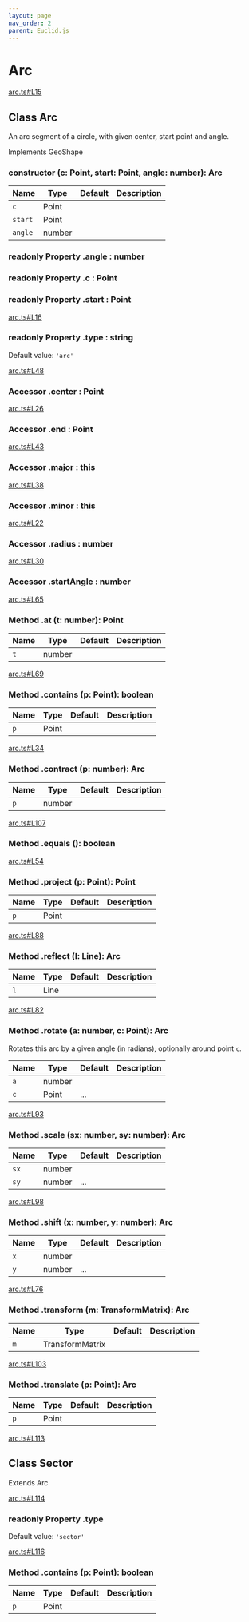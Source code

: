 ```yaml
---
layout: page
nav_order: 2
parent: Euclid.js
---
```


# Arc

<div class="docs-item" markdown="1">

<div><a class="source" target="_blank" href="https://github.com/mathigon/euclid.js/tree/master/src/arc.ts#L15">arc.ts#L15</a></div>

## <span class="pill">Class</span> Arc

An arc segment of a circle, with given center, start point and angle.

Implements GeoShape

<div class="docs-item" markdown="1">

### constructor <span class="signature">(c: Point, start: Point, angle: number): Arc</span>

| Name | Type | Default | Description |
| --- | --- | --- | --- |
| `c` | Point |  |  |
| `start` | Point |  |  |
| `angle` | number |  |  |


</div>

<div class="docs-item" markdown="1">

### <span class="pill">readonly</span> <span class="pill">Property</span> .angle <span class="signature">: number</span>

</div>

<div class="docs-item" markdown="1">

### <span class="pill">readonly</span> <span class="pill">Property</span> .c <span class="signature">: Point</span>

</div>

<div class="docs-item" markdown="1">

### <span class="pill">readonly</span> <span class="pill">Property</span> .start <span class="signature">: Point</span>

</div>

<div class="docs-item" markdown="1">

<div><a class="source" target="_blank" href="https://github.com/mathigon/euclid.js/tree/master/src/arc.ts#L16">arc.ts#L16</a></div>

### <span class="pill">readonly</span> <span class="pill">Property</span> .type <span class="signature">: string</span>

Default value: `'arc'`

</div>

<div class="docs-item" markdown="1">

<div><a class="source" target="_blank" href="https://github.com/mathigon/euclid.js/tree/master/src/arc.ts#L48">arc.ts#L48</a></div>

### <span class="pill">Accessor</span> .center <span class="signature">: Point</span>

</div>

<div class="docs-item" markdown="1">

<div><a class="source" target="_blank" href="https://github.com/mathigon/euclid.js/tree/master/src/arc.ts#L26">arc.ts#L26</a></div>

### <span class="pill">Accessor</span> .end <span class="signature">: Point</span>

</div>

<div class="docs-item" markdown="1">

<div><a class="source" target="_blank" href="https://github.com/mathigon/euclid.js/tree/master/src/arc.ts#L43">arc.ts#L43</a></div>

### <span class="pill">Accessor</span> .major <span class="signature">: this</span>

</div>

<div class="docs-item" markdown="1">

<div><a class="source" target="_blank" href="https://github.com/mathigon/euclid.js/tree/master/src/arc.ts#L38">arc.ts#L38</a></div>

### <span class="pill">Accessor</span> .minor <span class="signature">: this</span>

</div>

<div class="docs-item" markdown="1">

<div><a class="source" target="_blank" href="https://github.com/mathigon/euclid.js/tree/master/src/arc.ts#L22">arc.ts#L22</a></div>

### <span class="pill">Accessor</span> .radius <span class="signature">: number</span>

</div>

<div class="docs-item" markdown="1">

<div><a class="source" target="_blank" href="https://github.com/mathigon/euclid.js/tree/master/src/arc.ts#L30">arc.ts#L30</a></div>

### <span class="pill">Accessor</span> .startAngle <span class="signature">: number</span>

</div>

<div class="docs-item" markdown="1">

<div><a class="source" target="_blank" href="https://github.com/mathigon/euclid.js/tree/master/src/arc.ts#L65">arc.ts#L65</a></div>

### <span class="pill">Method</span> .at <span class="signature">(t: number): Point</span>

| Name | Type | Default | Description |
| --- | --- | --- | --- |
| `t` | number |  |  |


</div>

<div class="docs-item" markdown="1">

<div><a class="source" target="_blank" href="https://github.com/mathigon/euclid.js/tree/master/src/arc.ts#L69">arc.ts#L69</a></div>

### <span class="pill">Method</span> .contains <span class="signature">(p: Point): boolean</span>

| Name | Type | Default | Description |
| --- | --- | --- | --- |
| `p` | Point |  |  |


</div>

<div class="docs-item" markdown="1">

<div><a class="source" target="_blank" href="https://github.com/mathigon/euclid.js/tree/master/src/arc.ts#L34">arc.ts#L34</a></div>

### <span class="pill">Method</span> .contract <span class="signature">(p: number): Arc</span>

| Name | Type | Default | Description |
| --- | --- | --- | --- |
| `p` | number |  |  |


</div>

<div class="docs-item" markdown="1">

<div><a class="source" target="_blank" href="https://github.com/mathigon/euclid.js/tree/master/src/arc.ts#L107">arc.ts#L107</a></div>

### <span class="pill">Method</span> .equals <span class="signature">(): boolean</span>

</div>

<div class="docs-item" markdown="1">

<div><a class="source" target="_blank" href="https://github.com/mathigon/euclid.js/tree/master/src/arc.ts#L54">arc.ts#L54</a></div>

### <span class="pill">Method</span> .project <span class="signature">(p: Point): Point</span>

| Name | Type | Default | Description |
| --- | --- | --- | --- |
| `p` | Point |  |  |


</div>

<div class="docs-item" markdown="1">

<div><a class="source" target="_blank" href="https://github.com/mathigon/euclid.js/tree/master/src/arc.ts#L88">arc.ts#L88</a></div>

### <span class="pill">Method</span> .reflect <span class="signature">(l: Line): Arc</span>

| Name | Type | Default | Description |
| --- | --- | --- | --- |
| `l` | Line |  |  |


</div>

<div class="docs-item" markdown="1">

<div><a class="source" target="_blank" href="https://github.com/mathigon/euclid.js/tree/master/src/arc.ts#L82">arc.ts#L82</a></div>

### <span class="pill">Method</span> .rotate <span class="signature">(a: number, c: Point): Arc</span>

Rotates this arc by a given angle (in radians), optionally around point `c`.

| Name | Type | Default | Description |
| --- | --- | --- | --- |
| `a` | number |  |  |
| `c` | Point | ... |  |


</div>

<div class="docs-item" markdown="1">

<div><a class="source" target="_blank" href="https://github.com/mathigon/euclid.js/tree/master/src/arc.ts#L93">arc.ts#L93</a></div>

### <span class="pill">Method</span> .scale <span class="signature">(sx: number, sy: number): Arc</span>

| Name | Type | Default | Description |
| --- | --- | --- | --- |
| `sx` | number |  |  |
| `sy` | number | ... |  |


</div>

<div class="docs-item" markdown="1">

<div><a class="source" target="_blank" href="https://github.com/mathigon/euclid.js/tree/master/src/arc.ts#L98">arc.ts#L98</a></div>

### <span class="pill">Method</span> .shift <span class="signature">(x: number, y: number): Arc</span>

| Name | Type | Default | Description |
| --- | --- | --- | --- |
| `x` | number |  |  |
| `y` | number | ... |  |


</div>

<div class="docs-item" markdown="1">

<div><a class="source" target="_blank" href="https://github.com/mathigon/euclid.js/tree/master/src/arc.ts#L76">arc.ts#L76</a></div>

### <span class="pill">Method</span> .transform <span class="signature">(m: TransformMatrix): Arc</span>

| Name | Type | Default | Description |
| --- | --- | --- | --- |
| `m` | TransformMatrix |  |  |


</div>

<div class="docs-item" markdown="1">

<div><a class="source" target="_blank" href="https://github.com/mathigon/euclid.js/tree/master/src/arc.ts#L103">arc.ts#L103</a></div>

### <span class="pill">Method</span> .translate <span class="signature">(p: Point): Arc</span>

| Name | Type | Default | Description |
| --- | --- | --- | --- |
| `p` | Point |  |  |


</div>

</div>

<div class="docs-item" markdown="1">

<div><a class="source" target="_blank" href="https://github.com/mathigon/euclid.js/tree/master/src/arc.ts#L113">arc.ts#L113</a></div>

## <span class="pill">Class</span> Sector

Extends Arc

<div class="docs-item" markdown="1">

<div><a class="source" target="_blank" href="https://github.com/mathigon/euclid.js/tree/master/src/arc.ts#L114">arc.ts#L114</a></div>

### <span class="pill">readonly</span> <span class="pill">Property</span> .type

Default value: `'sector'`

</div>

<div class="docs-item" markdown="1">

<div><a class="source" target="_blank" href="https://github.com/mathigon/euclid.js/tree/master/src/arc.ts#L116">arc.ts#L116</a></div>

### <span class="pill">Method</span> .contains <span class="signature">(p: Point): boolean</span>

| Name | Type | Default | Description |
| --- | --- | --- | --- |
| `p` | Point |  |  |


</div>

</div>
